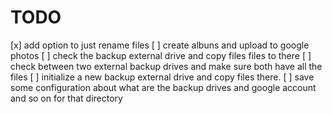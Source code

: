 # TODO

[x] add option to just rename files
[ ] create albuns and upload to google photos
[ ] check the backup external drive and copy files files to there
[ ] check between two  external backup drives and make sure both have all the files
[ ] initialize a new backup  external drive and copy files there. 
[ ] save some configuration about what are the backup drives and google account and so on for that directory
